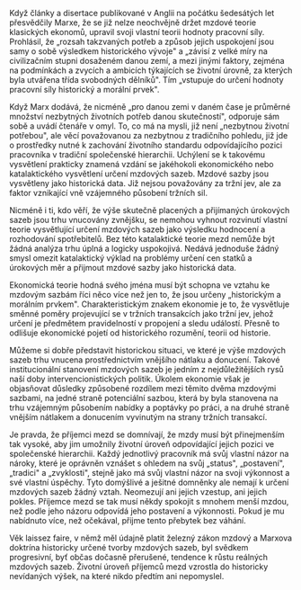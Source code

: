 Když články a disertace publikované v Anglii na počátku šedesátých let přesvědčily Marxe, že se již nelze neochvějně držet mzdové teorie klasických ekonomů, upravil svoji vlastní teorii hodnoty pracovní síly. Prohlásil, že „rozsah takzvaných potřeb a způsob jejich uspokojení jsou samy o sobě výsledkem historického vývoje" a „závisí z velké míry na civilizačním stupni dosaženém danou zemí, a mezi jinými faktory, zejména na podmínkách a zvycích a ambicích týkajících se životní úrovně, za kterých byla utvářena třída svobodných dělníků". Tím „vstupuje do určení hodnoty pracovní síly historický a morální prvek".

Když Marx dodává, že nicméně „pro danou zemi v daném čase je průměrné množství nezbytných životních potřeb danou skutečností", odporuje sám sobě a uvádí čtenáře v omyl. To, co má na mysli, již není „nezbytnou životní potřebou", ale věcí považovanou za nezbytnou z tradičního pohledu, již jde o prostředky nutné k zachování životního standardu odpovídajícího pozici pracovníka v tradiční společenské hierarchii. Uchýlení se k takovému vysvětlení prakticky znamená vzdání se jakéhokoli ekonomického nebo katalaktického vysvětlení určení mzdových sazeb. Mzdové sazby jsou vysvětleny jako historická data. Již nejsou považovány za tržní jev, ale za faktor vznikající vně vzájemného působení tržních sil.

Nicméně i ti, kdo věří, že výše skutečně placených a přijímaných úrokových sazeb jsou trhu vnucovány zvnějšku, se nemohou vyhnout rozvinutí vlastní teorie vysvětlující určení mzdových sazeb jako výsledku hodnocení a rozhodování spotřebitelů. Bez této katalaktické teorie mezd nemůže být žádná analýza trhu úplná a logicky uspokojivá. Nedává jednoduše žádný smysl omezit katalaktický výklad na problémy určení cen statků a úrokových měr a přijmout mzdové sazby jako historická data.

Ekonomická teorie hodná svého jména musí být schopna ve vztahu ke mzdovým sazbám říci něco více než jen to, že jsou určeny „historickým a morálním prvkem". Charakteristickým znakem ekonomie je to, že vysvětluje směnné poměry projevující se v tržních transakcích jako tržní jev, jehož určení je předmětem pravidelností v propojení a sledu událostí. Přesně to odlišuje ekonomické pojetí od historického rozumění, teorii od historie.

Můžeme si dobře představit historickou situaci, ve které je výše mzdových sazeb trhu vnucena prostřednictvím vnějšího nátlaku a donucení. Takové institucionální stanovení mzdových sazeb je jedním z nejdůležitějších rysů naší doby intervencionistických politik. Úkolem ekonomie však je objasňovat důsledky způsobené rozdílem mezi těmito dvěma mzdovými sazbami, na jedné straně potenciální sazbou, která by byla stanovena na trhu vzájemným působením nabídky a poptávky po práci, a na druhé straně vnějším nátlakem a donucením vyvinutým na strany tržních transakcí.

Je pravda, že příjemci mezd se domnívají, že mzdy musí být přinejmenším tak vysoké, aby jim umožnily životní úroveň odpovídající jejich pozici ve společenské hierarchii. Každý jednotlivý pracovník má svůj vlastní názor na nároky, které je oprávněn vznášet s ohledem na svůj „status", „postavení", „tradici" a „zvyklosti", stejně jako má svůj vlastní názor na svoji výkonnost a své vlastní úspěchy. Tyto domýšlivé a ješitné domněnky ale nemají k určení mzdových sazeb žádný vztah. Neomezují ani jejich vzestup, ani jejich pokles. Příjemce mezd se tak musí někdy spokojit s mnohem menší mzdou, než podle jeho názoru odpovídá jeho postavení a výkonnosti. Pokud je mu nabídnuto více, než očekával, přijme tento přebytek bez váhání.

Věk laissez faire, v němž měl údajně platit železný zákon mzdový a Marxova doktrína historicky určené tvorby mzdových sazeb, byl svědkem progresivní, byť občas dočasně přerušené, tendence k růstu reálných mzdových sazeb. Životní úroveň příjemců mezd vzrostla do historicky nevídaných výšek, na které nikdo předtím ani nepomyslel.